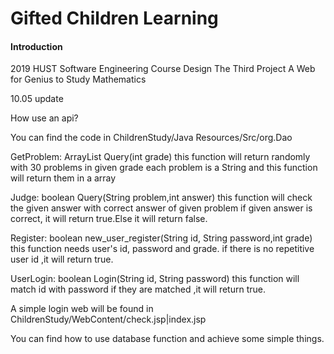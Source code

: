 # Gifted Children Learning

#### Introduction
2019 HUST Software Engineering Course Design
The Third Project
A Web for Genius to Study Mathematics

10.05 update

How use an api?

You can find the code in ChildrenStudy/Java Resources/Src/org.Dao

GetProblem:
    ArrayList<String> Query(int grade) 
        this function will return randomly with 30 problems in given grade
        each problem is a String and this function will return them in a array

Judge:
    boolean Query(String problem,int answer)
        this function will check the given answer with correct answer of given problem
        if given answer is correct, it will return true.Else it will return false.

Register:
    boolean new_user_register(String id, String password,int grade)
        this function needs user's id, password and grade.
        if there is no repetitive user id ,it will return true.

UserLogin:
    boolean Login(String id, String password)
        this function will match id with password
        if they are matched ,it will return true.

A simple login web will be found in ChildrenStudy/WebContent/check.jsp|index.jsp

You can find how to use database function and achieve some simple things.